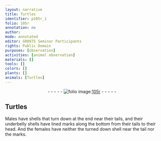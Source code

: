 ```yaml
---
layout: narrative
title: Turtles
identifier: p105r_1
folio: 105r
annotation: no
author:
mode: annotated
editor: GR8975 Seminar Participants
rights: Public Domain
purposes: [observation]
activities: [animal observation]
materials: []
tools: []
colors: []
plants: []
animals: [Turtles]
---
```


 <div class="folio" align="center">- - - - - <a href="http://gallica.bnf.fr/ark:/12148/btv1b10500001g/f215.image" target="_blank"><img src="https://cu-mkp.github.io/GR8975-edition/assets/photo-icon.png" alt="folio image: " style="display:inline-block; margin-bottom:-3px;"/>105r</a> - - - - - </div>  

## <span class="animal">Turtles</span>

 
<span class="activity"></span>Males have shells that turn down at the end near their tails, and their underbelly shells have lined marks along the bottom from their tails to their head. And the females have neither the turned down shell near the tail nor the marks.
 